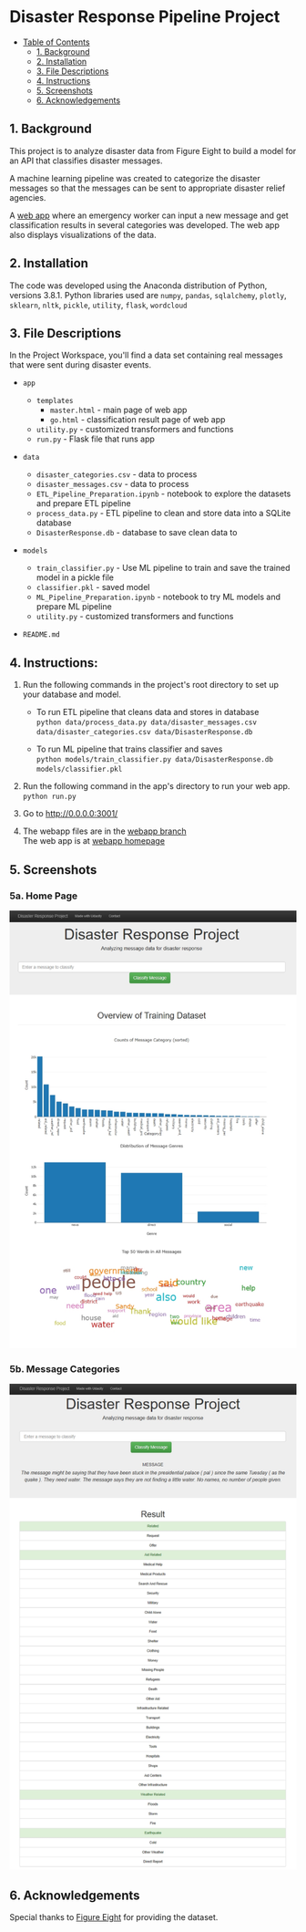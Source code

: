 # Disaster Response Pipeline Project

- [Table of Contents](#Table_of_Contents)
  - [1. Background](#1-background)
  - [2. Installation](#2-installation)
  - [3. File Descriptions](#3-file-descriptions)
  - [4. Instructions](#4-Instructions)
  - [5. Screenshots](#5-Screenshots)
  - [6. Acknowledgements](#6-Acknowledgements)

## 1. Background
This project is to analyze disaster data from Figure Eight to build a model for an API that classifies disaster messages.

A machine learning pipeline was created to categorize the disaster messages so that the messages can be sent to appropriate disaster relief agencies.

A [web app](https://dj-disaster-response-webapp.herokuapp.com/) where an emergency worker can input a new message and get classification results in several categories was developed. The web app  also displays visualizations of the data.

## 2. Installation

The code was developed using the Anaconda distribution of Python, versions 3.8.1. Python libraries used are `numpy`, `pandas`, `sqlalchemy`, `plotly`, `sklearn`, `nltk`, `pickle`, `utility`, `flask`, `wordcloud`


## 3. File Descriptions

In the Project Workspace, you'll find a data set containing real messages that were sent during disaster events.

* `app`
  * `templates`
    * `master.html` - main page of web app
    * `go.html` - classification result page of web app
  * `utility.py` - customized transformers and functions
  * `run.py` - Flask file that runs app

* `data`
  * `disaster_categories.csv` - data to process
  * `disaster_messages.csv` - data to process
  * `ETL_Pipeline_Preparation.ipynb` - notebook to explore the datasets and prepare ETL pipeline
  * `process_data.py` - ETL pipeline to clean and store data into a SQLite database
  * `DisasterResponse.db` - database to save clean data to

* `models`
  * `train_classifier.py` - Use ML pipeline to train and save the trained model in a pickle file
  * `classifier.pkl` - saved model
  * `ML_Pipeline_Preparation.ipynb` - notebook to try ML models and prepare ML pipeline
  * `utility.py` - customized transformers and functions

* `README.md`

## 4. Instructions:
1. Run the following commands in the project's root directory to set up your database and model.

    - To run ETL pipeline that cleans data and stores in database <br>
      `python data/process_data.py data/disaster_messages.csv data/disaster_categories.csv data/DisasterResponse.db`

    - To run ML pipeline that trains classifier and saves <br>
      `python models/train_classifier.py data/DisasterResponse.db models/classifier.pkl`

2. Run the following command in the app's directory to run your web app. <br>
    `python run.py`

3. Go to http://0.0.0.0:3001/

4. The webapp files are in the [webapp branch](https://github.com/ustcdj/DisasterResponse/tree/webapp) <br>
The web app is at [webapp homepage](https://dj-disaster-response-webapp.herokuapp.com/)


## 5. Screenshots
### 5a. Home Page
<img src="images/1.jpg" width=800>

### 5b. Message Categories
<img src="images/2.jpg" width=800>

## 6. Acknowledgements

Special thanks to [Figure Eight](https://www.figure-eight.com/) for providing the dataset.
